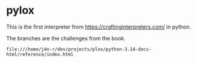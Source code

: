 # pylox 
This is the first interpreter from https://craftinginterpreters.com/ in python.

The branches are the challenges from the book.

`file:///home/j4n-r/dev/projects/plox/python-3.14-docs-html/reference/index.html`
